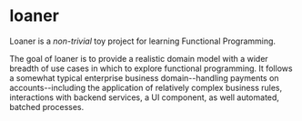 # loaner

Loaner is a *non-trivial* toy project for learning Functional Programming. 

The goal of loaner is to provide a realistic domain model with a wider breadth of use cases in which to explore functional programming. It follows a somewhat typical enterprise business domain--handling payments on accounts--including the application of relatively complex business rules, interactions with backend services, a UI component, as well automated, batched processes.

